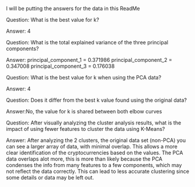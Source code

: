 I will be putting the answers for the data in this ReadMe

Question: What is the best value for k?

Answer: 4

Question: What is the total explained variance of the three principal components?

Answer: 
principal_component_1 =	0.371986
principal_component_2 =	0.347008
principal_component_3 =	0.176038

Question: What is the best value for k when using the PCA data?

Answer: 4

Question: Does it differ from the best k value found using the original data?

Answer:No, the value for k is shared between both elbow curves

Question: After visually analyzing the cluster analysis results, what is the impact of using fewer features to cluster the data using K-Means?

Answer: After analyzing the 2 clusters, the original data set (non-PCA) you can see a larger array of data, with minimal overlap. This allows a more clear identification of the cryptocurrencies based on the values.
The PCA data overlaps alot more, this is more than likely because the PCA condenses the info from many features to a few components, which may not reflect the data correctly. 
This can lead to less accurate clustering since some details or data may be left out.
